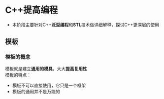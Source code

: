 # C++提高编程
 * 本阶段主要针对C++**泛型编程**和**STL**技术做详细解释，探讨C++更深层的使用  
  
## 模板
### 模板的概念
模板就是建立**通用的模具**，大大**提高复用性**  
模板的特点：  
 * 模板不可以直接使用，它只是一个框架  
 * 模板的通用并不是万能的